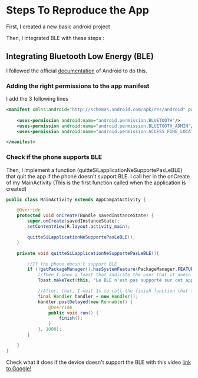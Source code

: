 # Steps To Reproduce the App

First, I created a new basic android project

Then, I integrated BLE with these steps : 

## Integrating Bluetooth Low Energy (BLE)

I followed the official [documentation](https://developer.android.com/guide/topics/connectivity/bluetooth-le) of Android to do this.

### Adding the right permissions to the app manifest

I add the 3 following lines

```xml
<manifest xmlns:android="http://schemas.android.com/apk/res/android" package="com.moundapp.esp32_ble">
    
    <uses-permission android:name="android.permission.BLUETOOTH"/>
    <uses-permission android:name="android.permission.BLUETOOTH_ADMIN"/>
    <uses-permission android:name="android.permission.ACCESS_FINE_LOCATION"/>

</manifest>
```

### Check if the phone supports BLE

Then, I implement a function (quitteSiLapplicationNeSupportePasLeBLE)
that quit the app if the phone doesn't support BLE. I call her in the
onCreate of my MainActivity (This is the first function called when the
application is created)

```java
public class MainActivity extends AppCompatActivity {

    @Override
    protected void onCreate(Bundle savedInstanceState) {
        super.onCreate(savedInstanceState);
        setContentView(R.layout.activity_main);

        quitteSiLapplicationNeSupportePasLeBLE();
    }

    private void quitteSiLapplicationNeSupportePasLeBLE(){

        //If the phone doesn't support BLE
        if (!getPackageManager().hasSystemFeature(PackageManager.FEATURE_BLUETOOTH_LE)) {
            //Then I show a Toast that indicate the user that it doesn't support bluetooth
            Toast.makeText(this, "Le BLE n'est pas supporté sur cet appareil!", Toast.LENGTH_SHORT).show();

            //After, that, I wait 1s to call the finish function that terminate the app
            final Handler handler = new Handler();
            handler.postDelayed(new Runnable() {
                @Override
                public void run() {
                    finish();
                }
            }, 1000);
        }

    }
}
```

Check what it does if the device doesn't support the BLE with this video
[link to Google!](video/dont_support_ble.mp4)

